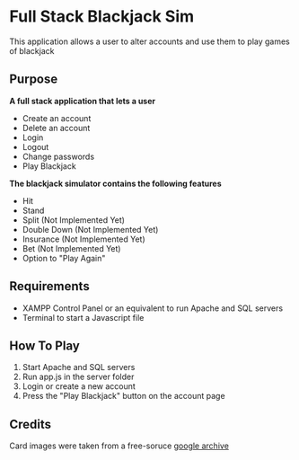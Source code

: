 # Full Stack Blackjack Sim

This application allows a user to alter accounts and use them to play games of blackjack

## Purpose
**A full stack application that lets a user**
* Create an account 
* Delete an account
* Login
* Logout
* Change passwords
* Play Blackjack

**The blackjack simulator contains the following features**
* Hit
* Stand
* Split (Not Implemented Yet)
* Double Down (Not Implemented Yet)
* Insurance (Not Implemented Yet)
* Bet (Not Implemented Yet)
* Option to "Play Again"

## Requirements
* XAMPP Control Panel or an equivalent to run Apache and SQL servers
* Terminal to start a Javascript file

## How To Play
1) Start Apache and SQL servers
2) Run app.js in the server folder
3) Login or create a new account
4) Press the "Play Blackjack" button on the account page

## Credits
Card images were taken from a free-soruce [google archive](https://code.google.com/archive/p/vector-playing-cards/)
